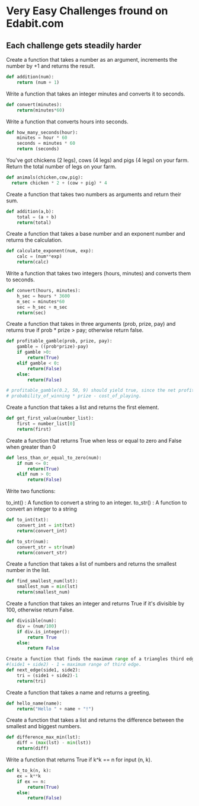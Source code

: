 # Very Easy Challenges fround on Edabit.com

## Each challenge gets steadily harder

Create a function that takes a number as an argument, increments the number by +1 and returns the result.
```python
def addition(num):
	return (num + 1)
```

Write a function that takes an integer minutes and converts it to seconds.
```python
def convert(minutes):
	return(minutes*60)
```

Write a function that converts hours into seconds.
```python
def how_many_seconds(hour):
	minutes = hour * 60
	seconds = minutes * 60
	return (seconds)
```

You've got chickens (2 legs), cows (4 legs) and pigs (4 legs) on your farm. Return the total number of legs on your farm.
```python
def animals(chicken,cow,pig):
  return chicken * 2 + (cow + pig) * 4
```

Create a function that takes two numbers as arguments and return their sum.
```python
def addition(a,b):
	total = (a + b)
	return(total)
```

Create a function that takes a base number and an exponent number and returns the calculation.
```python
def calculate_exponent(num, exp):
	calc = (num**exp)
	return(calc)
```

Write a function that takes two integers (hours, minutes) and converts them to seconds.
```python
def convert(hours, minutes):
	h_sec = hours * 3600
	m_sec = minutes*60
	sec = h_sec + m_sec
	return(sec)
```

Create a function that takes in three arguments (prob, prize, pay) and returns true if prob * prize > pay; otherwise return false.
```python
def profitable_gamble(prob, prize, pay):
	gamble = ((prob*prize)-pay)
	if gamble >0:
		return(True)
	elif gamble < 0:
		return(False)
	else:
		return(False)

# profitable_gamble(0.2, 50, 9) should yield true, since the net profit is 1 (0.2 * 50 - 9), and 1 > 0.
# probability_of_winning * prize - cost_of_playing.
```

Create a function that takes a list and returns the first element.
```python
def get_first_value(number_list):
	first = number_list[0]
	return(first)
```

Create a function that returns True when less or equal to zero and False when greater than 0
```python
def less_than_or_equal_to_zero(num):
	if num <= 0:
		return(True)
	elif num > 0:
		return(False)
```

Write two functions:

to_int() : A function to convert a string to an integer.
to_str() : A function to convert an integer to a string
```python
def to_int(txt):
	convert_int = int(txt)
	return(convert_int)

def to_str(num):
	convert_str = str(num)
	return(convert_str)
```

Create a function that takes a list of numbers and returns the smallest number in the list.
```python
def find_smallest_num(lst):
	smallest_num = min(lst)
	return(smallest_num)
```

Create a function that takes an integer and returns True if it's divisible by 100, otherwise return False.
```python
def divisible(num):
	div = (num/100)
	if div.is_integer():
		return True
	else:
		return False
```

```python
Create a function that finds the maximum range of a triangles third edge.
#(side1 + side2) - 1 = maximum range of third edge.
def next_edge(side1, side2):
	tri = (side1 + side2)-1
	return(tri)
```

Create a function that takes a name and returns a greeting.
```python
def hello_name(name):
	return("Hello " + name + "!")
```

Create a function that takes a list and returns the difference between the smallest and biggest numbers.
```python
def difference_max_min(lst):
	diff = (max(lst) - min(lst))
	return(diff)
```

Write a function that returns True if k^k == n for input (n, k).
```python
def k_to_k(n, k):
	ex = k**k
	if ex == n:
		return(True)
	else:
		return(False)
```



